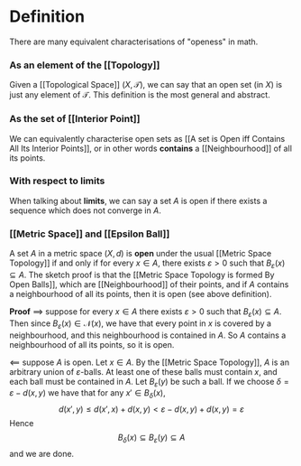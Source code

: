 # Definition

There are many equivalent characterisations of "openess" in math.

### As an element of the [[Topology]]

Given a [[Topological Space]] $(X, \mathcal{T})$, we can say that an open set (in $X$) is just any element of $\mathcal{T}$. This definition is the most general and abstract.

### As the set of [[Interior Point]]

We can equivalently characterise open sets as [[A set is Open iff Contains All Its Interior Points]], or in other words **contains** a [[Neighbourhood]] of all its points.

### With respect to limits

When talking about **limits**, we can say a set $A$ is open if there exists a sequence which does not converge in $A$. 

### [[Metric Space]] and [[Epsilon Ball]]

A set $A$ in a metric space $(X, d)$ is **open** under the usual [[Metric Space Topology]] if and only if for every $x \in A$, there exists $\varepsilon>0$ such that $B_{\varepsilon}(x) \subseteq A$. The sketch proof is that the [[Metric Space Topology is formed By Open Balls]], which are [[Neighbourhood]] of their points, and if $A$ contains a neighbourhood of all its points, then it is open (see above definition).

**Proof** $\implies$ suppose for every $x \in A$ there exists $\varepsilon>0$ such that $B_{\varepsilon}(x) \subseteq A$. Then since $B_{\varepsilon}(x) \in \mathcal{N}(x)$, we have that every point in $x$ is covered by a neighbourhood, and this neighbourhood is contained in $A$. So $A$ contains a neighbourhood of all its points, so it is open.

$\impliedby$ suppose $A$ is open. Let $x \in A$. By the [[Metric Space Topology]], $A$ is an arbitrary union of $\varepsilon$-balls. At least one of these balls must contain $x$, and each ball must be contained in $A$. Let $B_{\varepsilon}(y)$ be such a ball. If we choose $\delta = \varepsilon - d(x,y)$ we have that for any $x' \in B_{\delta}(x)$,
$$
d(x',y) \leq d(x', x) + d(x, y) < \varepsilon - d(x,y) + d(x,y) = \varepsilon
$$
Hence
$$
B_{\delta}(x) \subseteq B_{\varepsilon}(y) \subseteq A
$$
and we are done.


